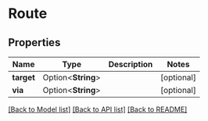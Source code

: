 # Route

## Properties

Name | Type | Description | Notes
------------ | ------------- | ------------- | -------------
**target** | Option<**String**> |  | [optional]
**via** | Option<**String**> |  | [optional]

[[Back to Model list]](../README.md#documentation-for-models) [[Back to API list]](../README.md#documentation-for-api-endpoints) [[Back to README]](../README.md)


